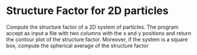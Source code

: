 # Structure Factor for 2D particles 

Compute the structure factor of a 2D system of particles. 
The program accept as input a file with two columns with the x and y positions and return the contour plot of the structure factor.
Moreover, if the system is a square box, compute the spherical average of the structure factor
